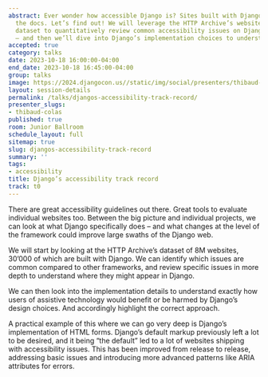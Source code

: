 ```yaml
---
abstract: Ever wonder how accessible Django is? Sites built with Django, the admin,
  the docs. Let’s find out! We will leverage the HTTP Archive’s websites technology
  dataset to quantitatively review common accessibility issues on Django projects
  – and then we’ll dive into Django’s implementation choices to understand the results.
accepted: true
category: talks
date: 2023-10-18 16:00:00-04:00
end_date: 2023-10-18 16:45:00-04:00
group: talks
image: https://2024.djangocon.us//static/img/social/presenters/thibaud-colas.png
layout: session-details
permalink: /talks/djangos-accessibility-track-record/
presenter_slugs:
- thibaud-colas
published: true
room: Junior Ballroom
schedule_layout: full
sitemap: true
slug: djangos-accessibility-track-record
summary: ''
tags:
- accessibility
title: Django’s accessibility track record
track: t0
---
```


There are great accessibility guidelines out there. Great tools to evaluate individual websites too. Between the big picture and individual projects, we can look at what Django specifically does – and what changes at the level of the framework could improve large swaths of the Django web.

We will start by looking at the HTTP Archive’s dataset of 8M websites, 30’000 of which are built with Django. We can identify which issues are common compared to other frameworks, and review specific issues in more depth to understand where they might appear in Django.

We can then look into the implementation details to understand exactly how users of assistive technology would benefit or be harmed by Django’s design choices. And accordingly highlight the correct approach.

A practical example of this where we can go very deep is Django’s implementation of HTML forms. Django’s default markup previously left a lot to be desired, and it being “the default” led to a lot of websites shipping with accessibility issues. This has been improved from release to release, addressing basic issues and introducing more advanced patterns like ARIA attributes for errors.
